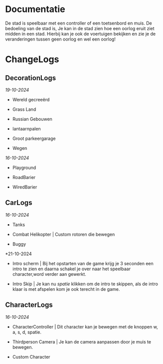 # Documentatie #
De stad is speelbaar met een controller of een toetsenbord en muis. De bedoeling van de stad is, Je kan in de stad zien hoe een oorlog eruit ziet midden in een stad. Hierbij kan je ook de voertuigen bekijken en zie je de veranderingen tussen geen oorlog en wel een oorlog!

# ChangeLogs

## DecorationLogs

*19-10-2024*

- Wereld gecreeërd

- Grass Land

- Russian Gebouwen 

- lantaarnpalen 

- Groot parkeergarage 

- Wegen

*16-10-2024*

- Playground

- RoadBarier

- WiredBarier

## CarLogs

*16-10-2024*

- Tanks

- Combat Helikopter | Custom rotoren die bewegen

- Buggy

*21-10-2024

- Intro scherm | Bij het opstarten van de game krijg je 3 seconden een intro te zien en daarna schakel je over naar het speelbaar character,word verder aan gewerkt.

- Intro Skip | Je kan nu *spatie* klikken om de intro te skippen, als de intro klaar is met afspelen kom je ook terecht in de game.

## CharacterLogs

*16-10-2024*

- CharacterController | Dit character kan je bewegen met de knoppen w, a, s, d, spatie.

- Thirdperson Camera | Je kan de camera aanpassen door je muis te bewegen.
  
- Custom Character
